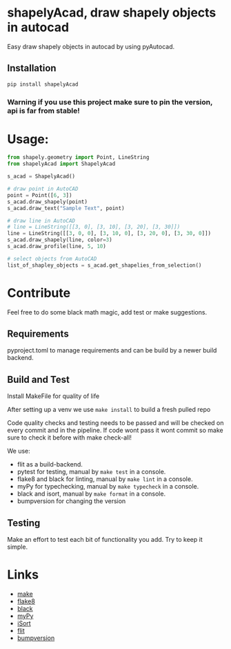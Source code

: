 # shapelyAcad, draw shapely objects in autocad

Easy draw shapely objects in autocad by using pyAutocad.

## Installation

```bash
pip install shapelyAcad
```

### Warning if you use this project make sure to pin the version, api is far from stable!

# Usage:

```python
from shapely.geometry import Point, LineString
from shapelyAcad import ShapelyAcad

s_acad = ShapelyAcad()

# draw point in AutoCAD
point = Point([6, 3])
s_acad.draw_shapely(point)
s_acad.draw_text("Sample Text", point)

# draw line in AutoCAD
# line = LineString([[3, 0], [3, 10], [3, 20], [3, 30]])
line = LineString([[3, 0, 0], [3, 10, 0], [3, 20, 0], [3, 30, 0]])
s_acad.draw_shapely(line, color=3)
s_acad.draw_profile(line, 5, 10)

# select objects from AutoCAD
list_of_shapley_objects = s_acad.get_shapelies_from_selection()

```

# Contribute
Feel free to do some black math magic, add test or make suggestions.

## Requirements 
pyproject.toml to manage requirements and can be build by a newer build backend.

## Build and Test
Install MakeFile for quality of life

After setting up a venv we use `make install` to build a fresh pulled repo

Code quality checks and testing needs to be passed and will be checked on every commit and in the pipeline. If code wont pass it wont commit so make sure to check it before with make check-all!

We use:
- flit as a build-backend. 
- pytest for testing, manual by `make test` in a console.
- flake8 and black for linting, manual by `make lint` in a console.
- myPy for typechecking, manual by `make typecheck` in a console.
- black and isort, manual by `make format` in a console.
- bumpversion for changing the version

## Testing
Make an effort to test each bit of functionality you add. Try to keep it simple.

# Links
- [make](https://www.gnu.org/software/make/manual/make.html)
- [flake8](https://flake8.pycqa.org/en/latest/)
- [black](https://github.com/psf/black)
- [myPy](https://mypy.readthedocs.io/en/stable/)
- [iSort](https://github.com/PyCQA/isort)
- [flit](https://flit.pypa.io/en/latest/)
- [bumpversion](https://github.com/peritus/bumpversion)

